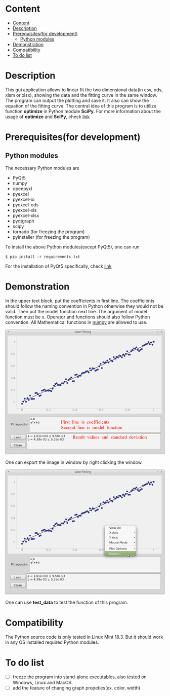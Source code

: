 # Content

- [Content](#content)
- [Description](#description)
- [Prerequisites(for development)](#prerequisitesfor-development)
  - [Python modules](#python-modules)
- [Demonstration](#demonstration)
- [Compatibility](#compatibility)
- [To do list](#to-do-list)


# Description

This gui application allows to linear fit the two dimensional data(in csv, ods, xlsm or xlsx), showing the data and the fitting curve in the same window.
The program can output the plotting and save it.
It also can show the equation of the fitting curve.
The central idea of this program is to utilize function **optimize** in Python module **SciPy**.
For more information about the usage of **optimize** and **SciPy**, check [link](https://docs.scipy.org/doc/scipy/reference/generated/scipy.optimize.curve_fit.html)


# Prerequisites(for development)

## Python modules

The necessary Python modules are
- PyQt5
- numpy
- openpyxl
- pyexcel
- pyexcel-io
- pyexcel-ods
- pyexcel-xls
- pyexcel-xlsx
- pyqtgraph
- scipy
- tornado (for freezing the program)
- pyinstaller (for freezing the program)


To install the above Python modules(except PyQt5), one can run
```console
$ pip install -r requirements.txt
```


For the installation of PyQt5 specifically, check [link](https://github.com/noctildon/linux-tutorial#install-pyqt5-in-virtualenv)


# Demonstration

In the upper text block, put the coefficients in first line.
The coefficients should follow the naming convention in Python otherwise they would not be valid.
Then put the model function next line.
The argument of model function must be x.
Operator and functions should also follow Python convention.
All Mathematical functions in [numpy](https://docs.scipy.org/doc/numpy-1.15.0/reference/routines.math.html)
are allowed to use.

![](img/demo_1.png)

One can export the image in window by right clicking the window.

![](img/demo_2.png)

One can use **test_data** to test the function of this program.

# Compatibility

The Python source code is only tested in Linux Mint 18.3.
But it should work in any OS installed required Python modules.


# To do list

- [ ] freeze the program into stand-alone executables, also tested on Windows, Linux and MacOS.
- [ ] add the feature of changing graph propeties(ex. color, width)